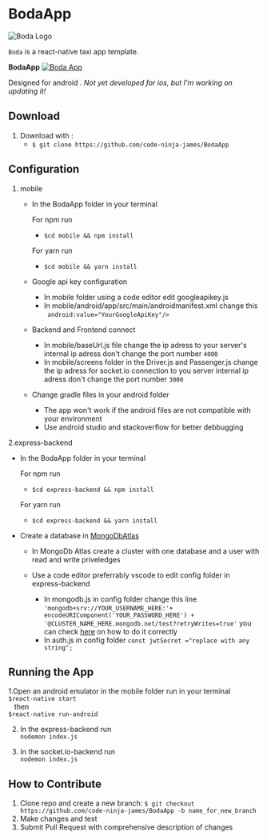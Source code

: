 # BodaApp

![Boda Logo](https://github.com/code-ninja-james/BodaApp/blob/master/mobile/images/logo.png)

`Boda` is a react-native taxi app template.

**BodaApp**
   [![Boda App](https://j.gifs.com/k8316K.gif)](https://www.youtube.com/watch?v=uB-jRfi4Hdk&t=82s)
   
Designed for android . *Not yet developed for ios, but I'm working on updating it!*


**Download**
---

1. Download with :
    + `$ git clone https://github.com/code-ninja-james/BodaApp `


**Configuration**
---

1. mobile

    + In the BodaApp folder in your terminal
    
         For npm run

        - `$cd mobile && npm install`

        For yarn run
        - `$cd mobile && yarn install`

    + Google api key configuration
        - In mobile folder using a code editor edit googleapikey.js
        - In mobile/android/app/src/main/androidmanifest.xml change this <br/>
        ` android:value="YourGoogleApiKey"/>`
    
    + Backend and Frontend connect
      - In mobile/baseUrl.js file change the ip adress to your server's internal ip adress don't change the port number `4000`
      - In mobile/screens folder in the Driver.js and Passenger.js change the ip adress for socket.io connection to you server internal ip adress don't change the port number `3000`
     + Change gradle files in your android folder 
        - The app won't work if the android files are not compatible with your environment
        - Use android studio and stackoverflow for better debbugging


2.express-backend

+ In the BodaApp folder in your terminal
    
     For npm run
     - `$cd express-backend && npm install`
     
     For yarn run

   - `$cd express-backend && yarn install`

    	
+ Create a database in [MongoDbAtlas](https://account.mongodb.com/account/login?n=%2Fv2%2F5f6dac9c302dd15285fbdb6c&nextHash=%23clusters)
  + In MongoDb Atlas create a cluster with one database and a user with read and write priveledges      
  + Use a code editor preferrably vscode to edit config folder in express-backend
    
    - In mongodb.js in config folder change this line `'mongodb+srv://YOUR_USERNAME_HERE:'+ encodeURIComponent('YOUR_PASSWORD_HERE') + '@CLUSTER_NAME_HERE.mongodb.net/test?retryWrites=true'` you can check [here](https://medium.com/@sergio13prez/connecting-to-mongodb-atlas-d1381f184369) on how to do it correctly
    - In  auth.js in config folder 
    `const jwtSecret ="replace with any string";`


**Running the App**
---

1.Open an android emulator in the mobile folder run in your terminal <br />
`$react-native start` <br />
&nbsp;&nbsp;&nbsp;then<br />
`$react-native run-android`

2. In the express-backend run <br/>
`nodemon index.js`

3. In the socket.io-backend run <br/>
`nodemon index.js`

**How to Contribute**
---

1. Clone repo and create a new branch: `$ git checkout https://github.com/code-ninja-james/BodaApp -b name_for_new_branch`
2. Make changes and test
3. Submit Pull Request with comprehensive description of changes

